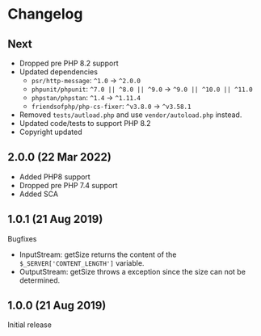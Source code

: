 # Changelog

## Next

- Dropped pre PHP 8.2 support
- Updated dependencies
  - `psr/http-message`: `^1.0` -> `^2.0.0`
  - `phpunit/phpunit`: `^7.0 || ^8.0 || ^9.0` -> `^9.0 || ^10.0 || ^11.0`
  - `phpstan/phpstan`: `^1.4` -> `^1.11.4`
  - `friendsofphp/php-cs-fixer`: `^v3.8.0` -> `^v3.58.1`
- Removed `tests/autload.php` and use `vendor/autoload.php` instead.
- Updated code/tests to support PHP 8.2
- Copyright updated

## 2.0.0 (22 Mar 2022)

- Added PHP8 support
- Dropped pre PHP 7.4 support
- Added SCA

## 1.0.1 (21 Aug 2019)

Bugfixes
- InputStream: getSize returns the content of the `$_SERVER['CONTENT_LENGTH']` variable. 
- OutputStream: getSize throws a exception since the size can not be determined.

## 1.0.0 (21 Aug 2019)

Initial release
